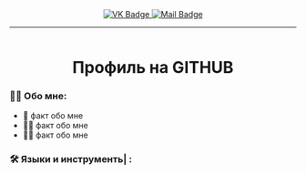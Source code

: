 <div id = "badges" align = "center">
  <a href = "https://vk.com/kikaevfedor">
    <img src = "https://img.shields.io/badge/VK-blue?style=for-the-badge&logo=VK&logoColor=white" alt="VK Badge"/>
  </a>
  
  <a href = " https://mail.google.com/mail/u/0/#inbox">
    <img src = "https://img.shields.io/badge/EMAIL-red?style=for-the-badge&logo=Gmail&logoColor=white" alt="Mail Badge"/>
  </a>
</div>

---

<div id="view prof" align="center">
  <img src="https://komarev.com/ghpvc/?username=zwmpt&style=flat-square&color=blue" alt=""/>
</div>

<div id="hey there" align="center">
  <h1> Профиль на GITHUB </h1>
</div>

### :man_technologist: Обо мне: 

- :brain: факт обо мне
- :woman_pilot: факт обо мне
- :biking_woman: факт обо мне
### :hammer_and_wrench: Языки и инструменть| :
